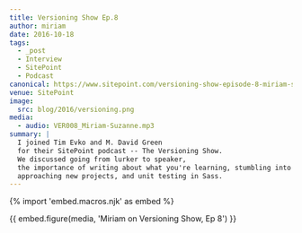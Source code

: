 ```yaml
---
title: Versioning Show Ep.8
author: miriam
date: 2016-10-18
tags:
  - _post
  - Interview
  - SitePoint
  - Podcast
canonical: https://www.sitepoint.com/versioning-show-episode-8-miriam-suzanne/
venue: SitePoint
image:
  src: blog/2016/versioning.png
media:
  - audio: VER008_Miriam-Suzanne.mp3
summary: |
  I joined Tim Evko and M. David Green
  for their SitePoint podcast -- The Versioning Show.
  We discussed going from lurker to speaker,
  the importance of writing about what you're learning, stumbling into fame,
  approaching new projects, and unit testing in Sass.
---
```


{% import 'embed.macros.njk' as embed %}

{{ embed.figure(media, 'Miriam on Versioning Show, Ep 8') }}
